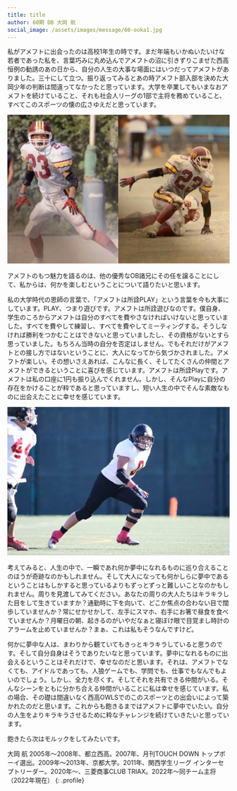 ```yaml
---
title: title
author: 60期 DB 大岡 航
social_image: /assets/images/message/60-ooka1.jpg
---
```


私がアメフトに出会ったのは高校1年生の時です。まだ年端もいかぬいたいけな若者であった私を、言葉巧みに丸め込んでアメフトの沼に引きずりこませた西高恒例の勧誘のあの日から、自分の人生の大事な場面にはいつだってアメフトがありました。三十にして立つ。振り返ってみるとあの時アメフト部入部を決めた大岡少年の判断は間違ってなかったと思っています。大学を卒業してもいまなおアメフトを続けていること、それも社会人リーグの1部で主将を務めていること、すべてこのスポーツの懐の広さゆえだと思っています。

![大岡 写真](/assets/images/message/60-ooka0.jpg)

アメフトのもつ魅力を語るのは、他の優秀なOB諸兄にその任を譲ることにして、私からは、何かを楽しむということについて語りたいと思います。

私の大学時代の恩師の言葉で、「アメフトは所詮PLAY」という言葉を今も大事にしています。PLAY、つまり遊びです。アメフトは所詮遊びなのです。僕自身、学生のころからアメフトは自分のすべてを費やさなければいけないと思っていました。すべてを費やして練習し、すべてを費やしてミーティングする。そうしなければ勝利をつかむことはできないと思っていましたし、その資格がないとすら思っていました。もちろん当時の自分を否定はしません。でもそれだけがアメフトとの接し方ではないということに、大人になってから気づかされました。アメフトが楽しい。その想いさえあれば、こんなに長く、そしてたくさんの仲間とアメフトができるということに喜びを感じています。アメフトは所詮Playです。アメフトは私の口座に1円も振り込んでくれません。しかし、そんなPlayに自分の存在をかけることが粋であると思っていますし、短い人生の中でそんな素敵なものに出会えたことに幸せを感じています。

![大岡 写真](/assets/images/message/60-ooka1.jpg)

考えてみると、人生の中で、一瞬であれ何か夢中になれるものに巡り合えることのほうが奇跡なのかもしれません。そして大人になっても何かしらに夢中であるということはもしかすると思っているよりもずっとずっと難しいことなのかもしれません。周りを見渡してみてください。あなたの周りの大人たちはキラキラした目をして生きていますか？通勤時に下を向いて、どこか焦点の合わない目で闊歩していませんか？常にせかせかして、左手にスマホ、右手にお箸で昼食を食べていませんか？月曜日の朝、起きるのがいやだなぁと寝ぼけ眼で目覚まし時計のアラームを止めていませんか？まぁ、これは私もそうなんですけど。

何かに夢中な人は、まわりから観ていてもきっとキラキラしていると思うのです。そして自分自身はそうでありたいなと思っています。夢中になれるものに出会えるということはそれだけで、幸せなのだと思います。それは、アメフトでなくても、アイドルであっても、人狼ゲームでも、学問でも、仕事でもなんでもよいのでしょう。しかし、全力を尽くす。そしてそれを共有できる仲間がいる。そんなシーンをともに分かち合える仲間がいることに私は幸せを感じています。私の場合、その礎は間違いなく西高OWLSでのこのスポーツとの出会いによって築かれたのだと思います。これからも飽きるまではアメフトに夢中でいたい。自分の人生をよりキラキラさせるために粋なチャレンジを続けていきたいと思っています。

飽きたら次はモルックをしてみたいです。

大岡 航
2005年～2008年、都立西高。2007年、月刊TOUCH DOWN トップボーイ選出。2009年～2013年、京都大学。2011年、関西学生リーグ インターセプトリーダー。2020年～、三菱商事CLUB TRIAX。2022年～同チーム主将（2022年現在）
{: .profile}
